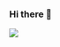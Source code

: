 ### Hi there 👋

<a href="https://discord.com/users/793343792048635924"><img align="left" src="https://lanyard-profile-readme-nyria.vercel.app/api/265924886461939712?bg=23283d&borderRadius=8px&hideDiscrim=true"/></a>

<!--
**Tixyel/Tixyel** is a ✨ _special_ ✨ repository because its `README.md` (this file) appears on your GitHub profile.

Here are some ideas to get you started:

- 🔭 I’m currently working on ...
- 🌱 I’m currently learning ...
- 👯 I’m looking to collaborate on ...
- 🤔 I’m looking for help with ...
- 💬 Ask me about ...
- 📫 How to reach me: ...
- 😄 Pronouns: ...
- ⚡ Fun fact: ...
-->
